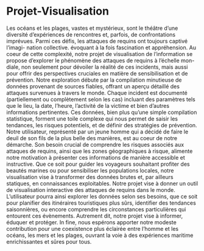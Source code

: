 # Projet-Visualisation

Les océans et les plages, vastes et mystérieux, sont le théâtre d’une diversité d’expériences de rencontres
et, parfois, de confrontations imprévues. Parmi ces défis, les attaques de requins ont toujours captivé l’imagi-
nation collective. évoquant à la fois fascination et appréhension. Au coeur de cette complexité, notre projet
de visualisation de l’information se propose d’explorer le phénomène des attaques de requins à l’échelle mon-
diale, non seulement pour dévoiler la réalité de ces incidents, mais aussi pour offrir des perspectives cruciales
en matière de sensibilisation et de prévention. Notre exploration débute par la compilation minutieuse de
données provenant de sources fiables, offrant un aperçu détaillé des attaques survenues à travers le monde.
Chaque incident est documenté (partiellement ou complètement selon les cas) incluant des paramètres tels
que le lieu, la date, l’heure, l’activité de la victime et bien d’autres informations pertinentes. Ces données,
bien plus qu’une simple compilation statistique, forment une toile complexe qui nous permet de saisir les
tendances, les risques potentiels, et de définir des stratégies de prévention.
Notre utilisateur, représenté par un jeune homme qui a décidé de faire le deuil de son fils de la plus belle des
manières, est au coeur de notre démarche. Son besoin crucial de comprendre les risques associés aux attaques
de requins, ainsi que les zones géographiques à risque, alimente notre motivation à présenter ces informations
de manière accessible et instructive. Que ce soit pour guider les voyageurs souhaitant profiter des beautés
marines ou pour sensibiliser les populations locales, notre visualisation vise à transformer des données brutes
et, par ailleurs statiques, en connaissances exploitables. Notre projet vise à donner un outil de visualisation
interactive des attaques de requins dans le monde. L’utilisateur pourra ainsi explorer les données selon ses
besoins, que ce soit pour planifier des itinéraires touristiques plus sûrs, identifier des tendances saisonnières, ou
encore comprendre les circonstances particulières qui entourent ces évènements. Autrement dit, notre projet
vise à informer, éduquer et protéger. In fine, nous espérons apporter notre modeste contribution pour une
coexistence plus éclairée entre l’homme et les océans, les mers et les plages, ouvrant la voie à des expériences
maritime enrichissantes et sûres pour tous.
